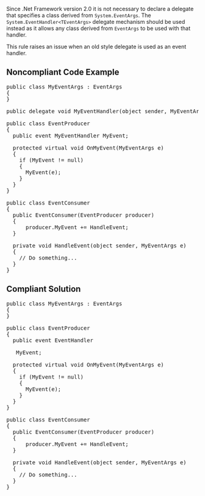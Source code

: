 Since .Net Framework version 2.0 it is not necessary to declare a delegate that specifies a class derived from `System.EventArgs`. The
`System.EventHandler<TEventArgs>` delegate mechanism should be used instead as it allows any class derived from
`EventArgs` to be used with that handler.

This rule raises an issue when an old style delegate is used as an event handler.

## Noncompliant Code Example

<pre>
public class MyEventArgs : EventArgs
{
}

public delegate void MyEventHandler(object sender, MyEventArgs e); // Noncompliant

public class EventProducer
{
  public event MyEventHandler MyEvent;

  protected virtual void OnMyEvent(MyEventArgs e)
  {
    if (MyEvent != null)
    {
      MyEvent(e);
    }
  }
}

public class EventConsumer
{
  public EventConsumer(EventProducer producer)
  {
      producer.MyEvent += HandleEvent;
  }

  private void HandleEvent(object sender, MyEventArgs e)
  {
    // Do something...
  }
}
</pre>

## Compliant Solution

<pre>
public class MyEventArgs : EventArgs
{
}

public class EventProducer
{
  public event EventHandler
 <myeventargs>
   MyEvent;

  protected virtual void OnMyEvent(MyEventArgs e)
  {
    if (MyEvent != null)
    {
      MyEvent(e);
    }
  }
}

public class EventConsumer
{
  public EventConsumer(EventProducer producer)
  {
      producer.MyEvent += HandleEvent;
  }

  private void HandleEvent(object sender, MyEventArgs e)
  {
    // Do something...
  }
}

 </myeventargs></pre>